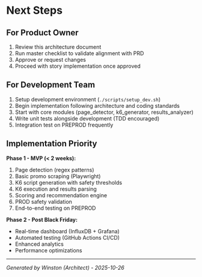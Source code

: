 # Next Steps

## For Product Owner
1. Review this architecture document
2. Run master checklist to validate alignment with PRD
3. Approve or request changes
4. Proceed with story implementation once approved

## For Development Team
1. Setup development environment (`./scripts/setup_dev.sh`)
2. Begin implementation following architecture and coding standards
3. Start with core modules (page_detector, k6_generator, results_analyzer)
4. Write unit tests alongside development (TDD encouraged)
5. Integration test on PREPROD frequently

## Implementation Priority

**Phase 1 - MVP (< 2 weeks):**
1. Page detection (regex patterns)
2. Basic promo scraping (Playwright)
3. K6 script generation with safety thresholds
4. K6 execution and results parsing
5. Scoring and recommendation engine
6. PROD safety validation
7. End-to-end testing on PREPROD

**Phase 2 - Post Black Friday:**
- Real-time dashboard (InfluxDB + Grafana)
- Automated testing (GitHub Actions CI/CD)
- Enhanced analytics
- Performance optimizations

---

*Generated by Winston (Architect) - 2025-10-26*
